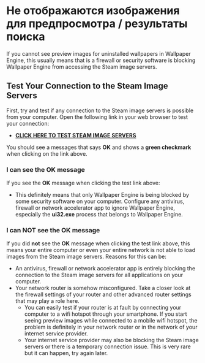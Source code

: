 # Не отображаются изображения для предпросмотра / результаты поиска

If you cannot see preview images for uninstalled wallpapers in Wallpaper Engine, this usually means that is a firewall or security software is blocking Wallpaper Engine from accessing the Steam image servers.

## Test Your Connection to the Steam Image Servers

First, try and test if any connection to the Steam image servers is possible from your computer. Open the following link in your web browser to test your connection:

* [**CLICK HERE TO TEST STEAM IMAGE SERVERS**](https://steamuserimages-a.akamaihd.net/ugc/1796366854776537259/C541D485E7156010D92284B082D13A2377FD1F8F/?imw=5000&imh=5000&ima=fit&impolicy=Letterbox&imcolor=%23000000&letterbox=false)

You should see a messages that says **OK** and shows a **green checkmark** when clicking on the link above.

### I can see the OK message

If you see the **OK** message when clicking the test link above:

* This definitely means that only Wallpaper Engine is being blocked by some security software on your computer. Configure any antivirus, firewall or network accelerator app to ignore Wallpaper Engine, especially the **ui32.exe** process that belongs to Wallpaper Engine.

### I can NOT see the OK message

If you did **not** see the **OK** message when clicking the test link above, this means your entire computer or even your entire network is not able to load images from the Steam image servers. Reasons for this can be:

* An antivirus, firewall or network accelerator app is entirely blocking the connection to the Steam image servers for all applications on your computer.
* Your network router is somehow misconfigured. Take a closer look at the firewall settings of your router and other advanced router settings that may play a role here.
    * You can easily test if your router is at fault by connecting your computer to a wifi hotspot through your smartphone. If you start seeing preview images while connected to a mobile wifi hotspot, the problem is definitely in your network router or in the network of your internet service provider.
    * Your internet service provider may also be blocking the Steam image servers or there is a temporary connection issue. This is very rare but it can happen, try again later.